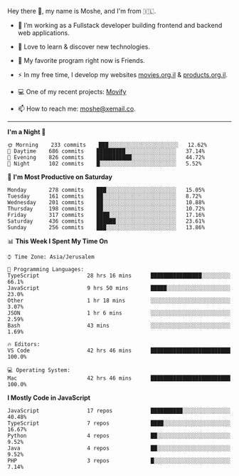 Hey there 👋, my name is Moshe, and I'm from 🇮🇱.

- :telescope: I’m working as a Fullstack developer building frontend and backend web applications.

- :seedling: Love to learn & discover new technologies.

- 🍿 My favorite program right now is Friends.

- :zap: In my free time, I develop my websites [movies.org.il](https://movies.org.il) & [products.org.il](https://products.org.il).

- 💻 One of my recent projects: [Movify](https://github.com/jewishmoses/movify)

- :mailbox: How to reach me: moshe@xemail.co.

<hr/>

<!--START_SECTION:waka-->
**I'm a Night 🦉** 

```text
🌞 Morning    233 commits    ███░░░░░░░░░░░░░░░░░░░░░░   12.62% 
🌆 Daytime    686 commits    █████████░░░░░░░░░░░░░░░░   37.14% 
🌃 Evening    826 commits    ███████████░░░░░░░░░░░░░░   44.72% 
🌙 Night      102 commits    █░░░░░░░░░░░░░░░░░░░░░░░░   5.52%

```
📅 **I'm Most Productive on Saturday** 

```text
Monday       278 commits    ███░░░░░░░░░░░░░░░░░░░░░░   15.05% 
Tuesday      161 commits    ██░░░░░░░░░░░░░░░░░░░░░░░   8.72% 
Wednesday    201 commits    ██░░░░░░░░░░░░░░░░░░░░░░░   10.88% 
Thursday     198 commits    ██░░░░░░░░░░░░░░░░░░░░░░░   10.72% 
Friday       317 commits    ████░░░░░░░░░░░░░░░░░░░░░   17.16% 
Saturday     436 commits    ██████░░░░░░░░░░░░░░░░░░░   23.61% 
Sunday       256 commits    ███░░░░░░░░░░░░░░░░░░░░░░   13.86%

```


📊 **This Week I Spent My Time On** 

```text
⌚︎ Time Zone: Asia/Jerusalem

💬 Programming Languages: 
TypeScript               28 hrs 16 mins      ████████████████░░░░░░░░░   66.1% 
JavaScript               9 hrs 50 mins       █████░░░░░░░░░░░░░░░░░░░░   23.0% 
Other                    1 hr 18 mins        ░░░░░░░░░░░░░░░░░░░░░░░░░   3.07% 
JSON                     1 hr 6 mins         ░░░░░░░░░░░░░░░░░░░░░░░░░   2.59% 
Bash                     43 mins             ░░░░░░░░░░░░░░░░░░░░░░░░░   1.69%

🔥 Editors: 
VS Code                  42 hrs 46 mins      █████████████████████████   100.0%

💻 Operating System: 
Mac                      42 hrs 46 mins      █████████████████████████   100.0%

```

**I Mostly Code in JavaScript** 

```text
JavaScript               17 repos            ██████████░░░░░░░░░░░░░░░   40.48% 
TypeScript               7 repos             ████░░░░░░░░░░░░░░░░░░░░░   16.67% 
Python                   4 repos             ██░░░░░░░░░░░░░░░░░░░░░░░   9.52% 
Java                     4 repos             ██░░░░░░░░░░░░░░░░░░░░░░░   9.52% 
PHP                      3 repos             █░░░░░░░░░░░░░░░░░░░░░░░░   7.14%

```



<!--END_SECTION:waka-->
